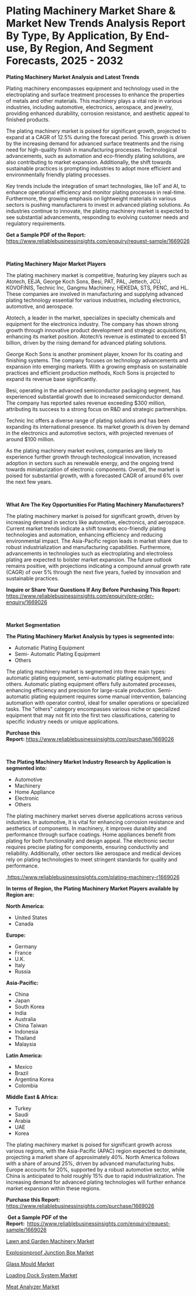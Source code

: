 <p><h1>Plating Machinery Market Share & Market New Trends Analysis Report By Type, By Application, By End-use, By Region, And Segment Forecasts, 2025 - 2032</h1></p><p><strong>Plating Machinery Market Analysis and Latest Trends</strong></p>
<p><p>Plating machinery encompasses equipment and technology used in the electroplating and surface treatment processes to enhance the properties of metals and other materials. This machinery plays a vital role in various industries, including automotive, electronics, aerospace, and jewelry, providing enhanced durability, corrosion resistance, and aesthetic appeal to finished products.</p><p>The plating machinery market is poised for significant growth, projected to expand at a CAGR of 12.5% during the forecast period. This growth is driven by the increasing demand for advanced surface treatments and the rising need for high-quality finish in manufacturing processes. Technological advancements, such as automation and eco-friendly plating solutions, are also contributing to market expansion. Additionally, the shift towards sustainable practices is prompting industries to adopt more efficient and environmentally friendly plating processes.</p><p>Key trends include the integration of smart technologies, like IoT and AI, to enhance operational efficiency and monitor plating processes in real-time. Furthermore, the growing emphasis on lightweight materials in various sectors is pushing manufacturers to invest in advanced plating solutions. As industries continue to innovate, the plating machinery market is expected to see substantial advancements, responding to evolving customer needs and regulatory requirements.</p></p>
<p><strong>Get a Sample PDF of the Report:&nbsp;</strong> <a href="https://www.reliablebusinessinsights.com/enquiry/request-sample/1669026?utm_campaign=1877&utm_medium=2&utm_source=Github&utm_content=ia&utm_term=17022025&utm_id=plating-machinery">https://www.reliablebusinessinsights.com/enquiry/request-sample/1669026</a></p>
<p>&nbsp;</p>
<p><strong>Plating Machinery Major Market Players</strong></p>
<p><p>The plating machinery market is competitive, featuring key players such as Atotech, EEJA, George Koch Sons, Besi, PAT, PAL, Jettech, JCU, KOVOFINIS, Technic Inc, Gangmu Machinery, HEKEDA, STS, PENC, and HL. These companies are involved in manufacturing and supplying advanced plating technology essential for various industries, including electronics, automotive, and aerospace.</p><p>Atotech, a leader in the market, specializes in specialty chemicals and equipment for the electronics industry. The company has shown strong growth through innovative product development and strategic acquisitions, enhancing its market position. Atotech’s revenue is estimated to exceed $1 billion, driven by the rising demand for advanced plating solutions.</p><p>George Koch Sons is another prominent player, known for its coating and finishing systems. The company focuses on technology advancements and expansion into emerging markets. With a growing emphasis on sustainable practices and efficient production methods, Koch Sons is projected to expand its revenue base significantly.</p><p>Besi, operating in the advanced semiconductor packaging segment, has experienced substantial growth due to increased semiconductor demand. The company has reported sales revenue exceeding $300 million, attributing its success to a strong focus on R&D and strategic partnerships.</p><p>Technic Inc offers a diverse range of plating solutions and has been expanding its international presence. Its market growth is driven by demand in the electronics and automotive sectors, with projected revenues of around $100 million.</p><p>As the plating machinery market evolves, companies are likely to experience further growth through technological innovation, increased adoption in sectors such as renewable energy, and the ongoing trend towards miniaturization of electronic components. Overall, the market is poised for substantial growth, with a forecasted CAGR of around 6% over the next few years.</p></p>
<p>&nbsp;</p>
<p><strong>What Are The Key Opportunities For Plating Machinery Manufacturers?</strong></p>
<p><p>The plating machinery market is poised for significant growth, driven by increasing demand in sectors like automotive, electronics, and aerospace. Current market trends indicate a shift towards eco-friendly plating technologies and automation, enhancing efficiency and reducing environmental impact. The Asia-Pacific region leads in market share due to robust industrialization and manufacturing capabilities. Furthermore, advancements in technologies such as electroplating and electroless plating are expected to bolster market expansion. The future outlook remains positive, with projections indicating a compound annual growth rate (CAGR) of over 5% through the next five years, fueled by innovation and sustainable practices.</p></p>
<p><strong>Inquire or Share Your Questions If Any Before Purchasing This Report:</strong> <a href="https://www.reliablebusinessinsights.com/enquiry/pre-order-enquiry/1669026?utm_campaign=1877&utm_medium=2&utm_source=Github&utm_content=ia&utm_term=17022025&utm_id=plating-machinery">https://www.reliablebusinessinsights.com/enquiry/pre-order-enquiry/1669026</a></p>
<p>&nbsp;</p>
<p><strong>Market Segmentation</strong></p>
<p><strong>The Plating Machinery Market Analysis by types is segmented into:</strong></p>
<p><ul><li>Automatic Plating Equipment</li><li>Semi- Automatic Plating Equipment</li><li>Others</li></ul></p>
<p><p>The plating machinery market is segmented into three main types: automatic plating equipment, semi-automatic plating equipment, and others. Automatic plating equipment offers fully automated processes, enhancing efficiency and precision for large-scale production. Semi-automatic plating equipment requires some manual intervention, balancing automation with operator control, ideal for smaller operations or specialized tasks. The "others" category encompasses various niche or specialized equipment that may not fit into the first two classifications, catering to specific industry needs or unique applications.</p></p>
<p><strong>Purchase this Report:&nbsp;</strong><a href="https://www.reliablebusinessinsights.com/purchase/1669026?utm_campaign=1877&utm_medium=2&utm_source=Github&utm_content=ia&utm_term=17022025&utm_id=plating-machinery">https://www.reliablebusinessinsights.com/purchase/1669026</a></p>
<p>&nbsp;</p>
<p><strong>The Plating Machinery Market Industry Research by Application is segmented into:</strong></p>
<p><ul><li>Automotive</li><li>Machinery</li><li>Home Appliance</li><li>Electronic</li><li>Others</li></ul></p>
<p><p>The plating machinery market serves diverse applications across various industries. In automotive, it is vital for enhancing corrosion resistance and aesthetics of components. In machinery, it improves durability and performance through surface coatings. Home appliances benefit from plating for both functionality and design appeal. The electronic sector requires precise plating for components, ensuring conductivity and reliability. Additionally, other sectors like aerospace and medical devices rely on plating technologies to meet stringent standards for quality and performance.</p></p>
<p><a href="https://www.reliablebusinessinsights.com/plating-machinery-r1669026?utm_campaign=1877&utm_medium=2&utm_source=Github&utm_content=ia&utm_term=17022025&utm_id=plating-machinery">&nbsp;https://www.reliablebusinessinsights.com/plating-machinery-r1669026</a></p>
<p><strong>In terms of Region, the Plating Machinery Market Players available by Region are:</strong></p>
<p>
    <p> <strong> North America: </strong>
        <ul>
            <li>United States</li>
            <li>Canada</li>
        </ul>
        </p> 
    <p> <strong> Europe: </strong>
        <ul>
            <li>Germany</li>
            <li>France</li>
            <li>U.K.</li>
            <li>Italy</li>
            <li>Russia</li>
        </ul>
        </p> 
    <p> <strong> Asia-Pacific: </strong>
        <ul>
            <li>China</li>
            <li>Japan</li>
            <li>South Korea</li>
            <li>India</li>
            <li>Australia</li>
            <li>China Taiwan</li>
            <li>Indonesia</li>
            <li>Thailand</li>
            <li>Malaysia</li>
        </ul>
        </p> 
    <p> <strong> Latin America: </strong>
        <ul>
            <li>Mexico</li>
            <li>Brazil</li>
            <li>Argentina Korea</li>
            <li>Colombia</li>
        </ul>
        </p> 
    <p> <strong> Middle East & Africa: </strong>
        <ul>
            <li>Turkey</li>
            <li>Saudi</li>
            <li>Arabia</li>
            <li>UAE</li>
            <li>Korea</li>
        </ul>
    </p>
    </p>
<p><p>The plating machinery market is poised for significant growth across various regions, with the Asia-Pacific (APAC) region expected to dominate, projecting a market share of approximately 40%. North America follows with a share of around 25%, driven by advanced manufacturing hubs. Europe accounts for 20%, supported by a robust automotive sector, while China is anticipated to hold roughly 15% due to rapid industrialization. The increasing demand for advanced plating technologies will further enhance market expansion within these regions.</p></p>
<p><strong>Purchase this Report: </strong><a href="https://www.reliablebusinessinsights.com/purchase/1669026?utm_campaign=1877&utm_medium=2&utm_source=Github&utm_content=ia&utm_term=17022025&utm_id=plating-machinery">https://www.reliablebusinessinsights.com/purchase/1669026</a></p>
<p>&nbsp;<strong>Get a Sample PDF of the Report:&nbsp;&nbsp;</strong><a href="https://www.reliablebusinessinsights.com/enquiry/request-sample/1669026?utm_campaign=1877&utm_medium=2&utm_source=Github&utm_content=ia&utm_term=17022025&utm_id=plating-machinery">https://www.reliablebusinessinsights.com/enquiry/request-sample/1669026</a></p>
<p><strong></strong></p>
<p><p><a href="https://github.com/deyniphytic/Market-Research-Report-List-1/blob/main/lawn-and-garden-machinery-market.md?utm_campaign=1877&utm_medium=2&utm_source=Github&utm_content=ia&utm_term=17022025&utm_id=plating-machinery">Lawn and Garden Machinery Market</a></p><p><a href="https://github.com/saoneubeh8/Market-Research-Report-List-1/blob/main/explosionproof-junction-box-market.md?utm_campaign=1877&utm_medium=2&utm_source=Github&utm_content=ia&utm_term=17022025&utm_id=plating-machinery">Explosionproof Junction Box Market</a></p><p><a href="https://github.com/anggigpps/Market-Research-Report-List-1/blob/main/glass-mould-market.md?utm_campaign=1877&utm_medium=2&utm_source=Github&utm_content=ia&utm_term=17022025&utm_id=plating-machinery">Glass Mould Market</a></p><p><a href="https://github.com/mohmodsiason/Market-Research-Report-List-1/blob/main/loading-dock-system-market.md?utm_campaign=1877&utm_medium=2&utm_source=Github&utm_content=ia&utm_term=17022025&utm_id=plating-machinery">Loading Dock System Market</a></p><p><a href="https://github.com/msiyahhonzo46/Market-Research-Report-List-1/blob/main/meat-analyzer-market.md?utm_campaign=1877&utm_medium=2&utm_source=Github&utm_content=ia&utm_term=17022025&utm_id=plating-machinery">Meat Analyzer Market</a></p></p>